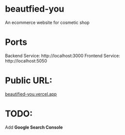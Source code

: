 # beautfied-you

An ecommerce website for cosmetic shop

# Ports

Backend Service: http://localhost:3000
Frontend Service: http://localhost:5050

# Public URL:

[beautified-you.vercel.app](https://beautified-you.vercel.app/)

# TODO:

Add **Google Search Console**
